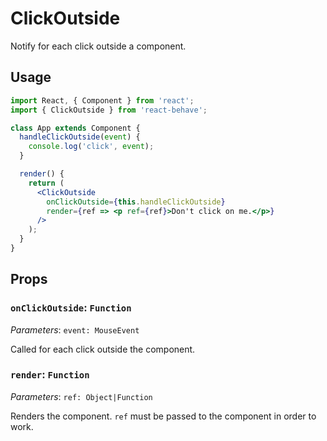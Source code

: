 <!--
  THIS FILE WAS GENERATED!
  Don't make any changes in it, update src/components/ClickOutside/ClickOutside.js instead.
-->

# ClickOutside

[create-ref]: https://reactjs.org/docs/react-api.html#reactcreateref

Notify for each click outside a component.

## Usage

```jsx
import React, { Component } from 'react';
import { ClickOutside } from 'react-behave';

class App extends Component {
  handleClickOutside(event) {
    console.log('click', event);
  }

  render() {
    return (
      <ClickOutside
        onClickOutside={this.handleClickOutside}
        render={ref => <p ref={ref}>Don't click on me.</p>}
      />
    );
  }
}
```

## Props

### `onClickOutside`: `Function`

_Parameters_: `event: MouseEvent`

Called for each click outside the component.

### `render`: `Function`

_Parameters_: `ref: Object|Function`

Renders the component.
`ref` must be passed to the component in order to work.

